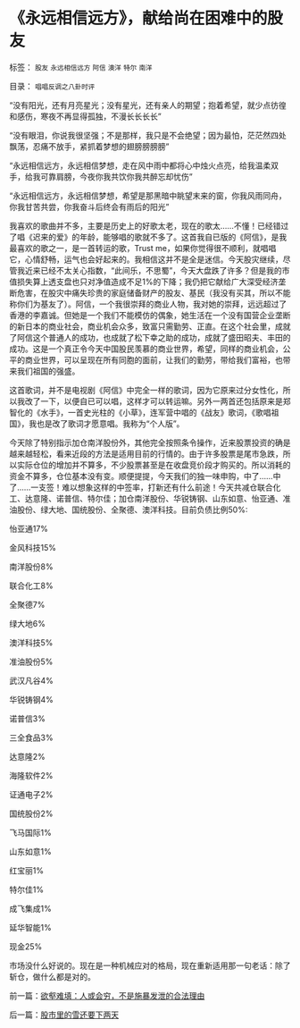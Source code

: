 # 《永远相信远方》，献给尚在困难中的股友

标签： `股友` `永远相信远方` `阿信` `澳洋` `特尔` `南洋` 

目录： `唱唱反调之八卦时评`

“没有阳光，还有月亮星光；没有星光，还有亲人的期望；抱着希望，就少点彷徨和感伤，寒夜不再显得孤独，不漫长长长长”

“没有眼泪，你说我很坚强；不是那样，我只是不会绝望；因为最怕，茫茫然四处飘荡，忍痛不放手，紧抓着梦想的翅膀膀膀膀”

“永远相信远方，永远相信梦想，走在风中雨中都将心中烛火点亮，给我温柔双手，给我可靠肩膀，今夜你我共饮你我共醉忘却忧伤”

“永远相信远方，永远相信梦想，希望是那黑暗中眺望末来的窗，你我风雨同舟，你我甘苦共尝，你我奋斗后终会有雨后的阳光”



我喜欢的歌曲并不多，主要是历史上的好歌太老，现在的歌太……不懂！已经错过了唱《迟来的爱》的年龄，能够唱的歌就不多了。这首我自已版的《阿信》，是我最喜欢的歌之一，是一首转运的歌，Trust
me，如果你觉得很不顺利，就唱唱它，心情舒畅，运气也会好起来的。我相信这并不是全是迷信。今天股灾继续，尽管我近来已经不太关心指数，“此间乐，不思蜀”，今天大盘跌了许多？但是我的市值损失算上透支盘也只对净值造成不足1%的下降；我仍把它献给广大深受经济垄断危害，在股灾中痛失珍贵的家庭储备财产的股友、基民（我没有买其，所以不能称你们为基友了）。阿信，一个我很崇拜的商业人物，我对她的崇拜，远远超过了香港的李嘉诚。但她是一个我们不能模仿的偶象，她生活在一个没有国营企业垄断的新日本的商业社会，商业机会众多，致富只需勤劳、正直。在这个社会里，成就了阿信这个普通人的成功，也成就了松下幸之助的成功，成就了盛田昭夫、丰田的成功。这是一个真正令今天中国股民羡慕的商业世界，希望，同样的商业机会，公平的商业世界，可以呈现在所有同胞的面前，让我们的勤劳，带给我们富裕，也带来我们祖国的强盛。



这首歌词，并不是电视剧《阿信》中完全一样的歌词，因为它原来过分女性化，所以我改了一下，以便自已可以唱，这样才可以转运嘛。另外一两首还包括原来是郑智化的《水手》，一首史光柱的《小草》，连军营中唱的《战友》歌词，《歌唱祖国》，我也是改了歌词才愿意唱。我称为“个人版”。



今天除了特别指示加仓南洋股份外，其他完全按照条令操作，近来股票投资的确是越来越轻松，看来近段的方法是适用目前的行情的。由于许多股票是尾市急跌，所以实际仓位的增加并不算多，不少股票甚至是在收盘竞价段才购买的。所以消耗的资金不算多，仓位基本没有变。顺便提提，今天我们的独一味申购，中了……中了……一支签！难以想象这样的中签率，打新还有什么前途！今天共减仓联合化工、达意隆、诺普信、特尔佳；加仓南洋股份、华锐铸钢、山东如意、怡亚通、准油股份、绿大地、国统股份、全聚德、澳洋科技。目前负债比例50%:

怡亚通17%

金风科技15%

南洋股份8%

联合化工8%

全聚德7%

绿大地6%

澳洋科技5%

准油股份5%

武汉凡谷4%

华锐铸钢4%

诺普信3%

三全食品3%

达意隆2%

海隆软件2%

证通电子2%

国统股份2%

飞马国际1%

山东如意1%

红宝丽1%

特尔佳1%

成飞集成1%

延华智能1%

现金25%



市场没什么好说的。现在是一种机械应对的格局，现在重新适用那一句老话：除了斩仓，做什么都是对的。



前一篇：[欲壑难填：人或会穷，不是施暴发泄的合法理由](../../../2008/2/24/欲壑难填：人或会穷，不是施暴发泄的合法理由.md)

后一篇：[股市里的雪还要下两天](../../../2008/2/26/股市里的雪还要下两天.md)